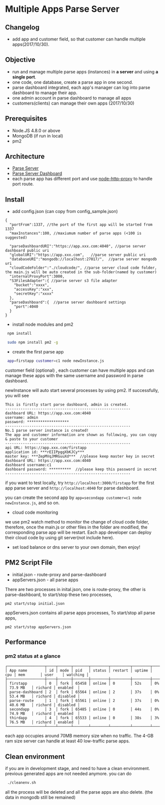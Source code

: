 # Multiple Apps Parse Server

## Changelog
 * add app and customer field, so that customer can handle multiple apps(2017/10/30). 
  
## Objective
 * run and manage multiple parse apps (instances) in **a server** and using **a single port**.
 * one code, one database, create a parse app in one second.
 * parse dashboard integrated, each app's manager can log into parse dashboard to manage their app. 
 * one admin account in parse dashboard to manage all apps
 * customers(clients) can manage their own apps (2017/10/30)


## Prerequisites
 * Node.JS 4.8.0 or above
 * MongoDB (if run in local)
 * pm2 

## Architecture
 * [Parse Server](https://github.com/parse-community/parse-server) 
 * [Parse Server Dashboard](https://github.com/parse-community/parse-dashboard) 
 * each parse app has different port and use [node-http-proxy](https://github.com/nodejitsu/node-http-proxy) to handle port route.


## Install
* add config.json (can copy from config_sample.json) 

```
{
  "portFrom":1337, //the port of the first app will be started from 1337 
  "maxInstances":100, //maxiumum number of parse apps (<100 is suggested)  

  "parseDashboardURI":"https://app.xxx.com:4040", //parse server dashboard public uri
  "globalURI":"https://app.xxx.com",   //parse server public uri
  "databaseURI":"mongodb://localhost:27017/",  //parse server mongodb uri
  "cloudCodeFolder":"./cloudcode/", //parse server cloud code folder, the main.js will be auto created in the sub-folder(named by customer)
  "internalProxyPort":3000, 
  "S3FilesAdapter":{ //parse server s3 file adapter
    "bucket":"xxxx",
    "accessKey":"xxx",
    "secretKey":"xxxx"
  },
  "parseDashboard":{  //parse server dashboard settings
    "port":4040
  }
}
```

* install node modules and pm2

```sh
 npm install
```

```sh
 sudo npm install pm2 -g  
```

* create the first parse app
```sh
 app=firstapp customer=c1 node newInstance.js

```
customer field (optional) , each customer can have multiple apps and can manage these apps with 
the same username and password in parse dashboard.   

newInstance will auto start several processes by using pm2.
 If successfully, you will see
```
This is firstly start parse dashboard, admin is created.
---------------------------------------------------------
dashboard URL: https://app.xxx.com:4040
username: admin
password: *******************
---------------------------------------------------------
No.1 parse server instance is created!
The app and customer information are shown as following, you can copy & paste to your customer
---------------------------------------------------------
api URL: https://app.xxx.com/firstapp
application id: ***rEIIPpggXbKJCy***
master key: ***ZepMVqJMRGuuXd***  //please keep master key in secret
dashboard URL: https://app.xxx.com:4040
dashboard username:c1
dashboard password: **********  //please keep this password in secret
---------------------------------------------------------
```
 if you want to test locally, try `http://localhost:3000/firstapp` for the first app parse server and
 `http://localhost:4040` for parse dashboard.
 
 you can create the second app by `app=secondapp customer=c1 node newInstance.js`, and so on.
  
* cloud code monitoring
   
we use pm2 watch method to monitor the change of cloud code folder, therefore,
 once the main.js or other files in the folder are modified, the corresponding parse app will be restart.
Each app developer can deploy their cloud code by using git server(not include here).
* set load balance or dns server to your own domain, then enjoy!

## PM2 Script File
* initial.json - route-proxy and parse-dashboard
* appServers.json - all parse apps

There are two processes in inital.json, one is route-proxy, the other is parse-dashboard,
to start/stop these two processes, 
```
pm2 start/stop initial.json
```
appServers.json contains all parse apps processes, To start/stop all parse apps, 
```
pm2 start/stop appServers.json
```

## Performance 
### pm2 status at a glance
```
┌─────────────────┬────┬──────┬───────┬────────┬─────────┬────────┬─────┬───────────┬─────────┬──────────┐
│ App name        │ id │ mode │ pid   │ status │ restart │ uptime │ cpu │ mem       │ user    │ watching │
├─────────────────┼────┼──────┼───────┼────────┼─────────┼────────┼─────┼───────────┼─────────┼──────────┤
│ firstapp        │ 0  │ fork │ 65458 │ online │ 0       │ 52s    │ 0%  │ 73.9 MB   │ richard │ enabled  │
│ parse-dashboard │ 2  │ fork │ 65564 │ online │ 2       │ 37s    │ 0%  │ 53.4 MB   │ richard │ disabled │
│ parse-route     │ 1  │ fork │ 65561 │ online │ 2       │ 37s    │ 0%  │ 40.6 MB   │ richard │ disabled │
│ secondapp       │ 3  │ fork │ 65485 │ online │ 0       │ 44s    │ 0%  │ 74.9 MB   │ richard │ enabled  │
│ thirdapp        │ 4  │ fork │ 65533 │ online │ 0       │ 38s    │ 3%  │ 76.5 MB   │ richard │ enabled  │
└─────────────────┴────┴──────┴───────┴────────┴─────────┴────────┴─────┴───────────┴─────────┴──────────┘

```
each app occupies around 70MB memory size when no traffic. The 4-GB ram size server can handle at least 40 low-traffic 
parse apps.




## Clean environment
if you are in development stage, and need to have a clean environment. 
previous generated apps are not needed anymore. you can do 
```sh
 ./cleanenv.sh
```

all the process will be deleted and all the parse apps are also delete. (the data in mongodb still be remained)
